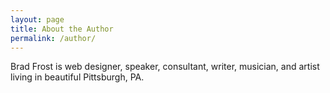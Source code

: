 ```yaml
---
layout: page
title: About the Author
permalink: /author/
---
```


Brad Frost is web designer, speaker, consultant, writer, musician, and artist living in beautiful Pittsburgh, PA. 
